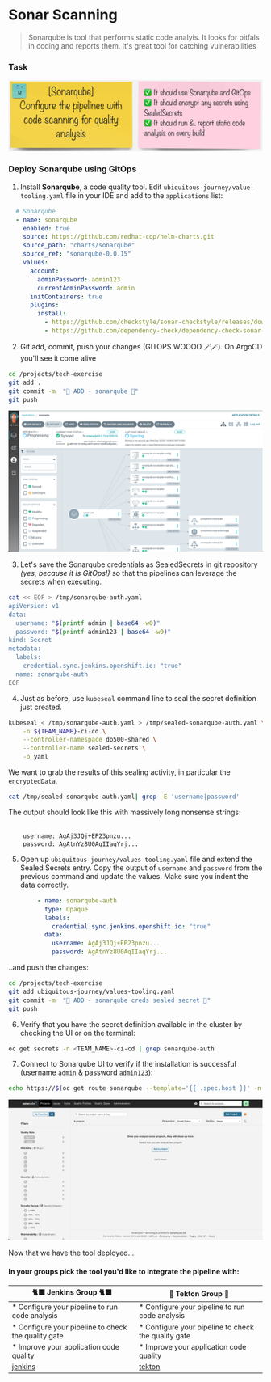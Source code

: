 # Sonar Scanning
> Sonarqube is  tool that performs static code analyis. It looks for pitfals in coding and reports them. It's great tool for catching vulnerabilities

### Task
![task-sonar](./images/task-sonar.png)
### Deploy Sonarqube using GitOps
1. Install **Sonarqube**, a code quality tool. Edit `ubiquitous-journey/value-tooling.yaml` file in your IDE  and add to the `applications` list:

```yaml
  # Sonarqube
  - name: sonarqube
    enabled: true
    source: https://github.com/redhat-cop/helm-charts.git
    source_path: "charts/sonarqube"
    source_ref: "sonarqube-0.0.15"
    values:
      account:
        adminPassword: admin123
        currentAdminPassword: admin
      initContainers: true
      plugins:
        install:
          - https://github.com/checkstyle/sonar-checkstyle/releases/download/8.40/checkstyle-sonar-plugin-8.40.jar
          - https://github.com/dependency-check/dependency-check-sonar-plugin/releases/download/2.0.8/sonar-dependency-check-plugin-2.0.8.jar
```

2. Git add, commit, push your changes (GITOPS WOOOO 🪄🪄). On ArgoCD you'll see it come alive

```bash
cd /projects/tech-exercise
git add .
git commit -m  "🦇 ADD - sonarqube 🦇" 
git push 
```
![argocd-sonar](./images/argocd-sonar.png)

3. Let's save the Sonarqube credentials as SealedSecrets in git repository _(yes, because it is GitOps!)_ so that the pipelines can leverage the secrets when executing.

```bash
cat << EOF > /tmp/sonarqube-auth.yaml
apiVersion: v1
data:
  username: "$(printf admin | base64 -w0)"
  password: "$(printf admin123 | base64 -w0)"
kind: Secret
metadata:
  labels:
    credential.sync.jenkins.openshift.io: "true"
  name: sonarqube-auth
EOF
```

4. Just as before, use `kubeseal` command line to seal the secret definition just created.

```bash
kubeseal < /tmp/sonarqube-auth.yaml > /tmp/sealed-sonarqube-auth.yaml \
    -n ${TEAM_NAME}-ci-cd \
    --controller-namespace do500-shared \
    --controller-name sealed-secrets \
    -o yaml
```

We want to grab the results of this sealing activity, in particular the `encryptedData`.
```bash
cat /tmp/sealed-sonarqube-auth.yaml| grep -E 'username|password'
```

The output should look like this with massively long nonsense strings:
<pre><code class="language-yaml">
    username: AgAj3JQj+EP23pnzu...
    password: AgAtnYz8U0AqIIaqYrj...
</code></pre>

5. Open up `ubiquitous-journey/values-tooling.yaml` file and extend the Sealed Secrets entry. Copy the output of `username` and `password` from the previous command and update the values. Make sure you indent the data correctly.

```yaml
        - name: sonarqube-auth
          type: Opaque
          labels:
            credential.sync.jenkins.openshift.io: "true"
          data:
            username: AgAj3JQj+EP23pnzu...
            password: AgAtnYz8U0AqIIaqYrj...
  ```
..and push the changes:

```bash
cd /projects/tech-exercise
git add ubiquitous-journey/values-tooling.yaml
git commit -m  "🍳 ADD - sonarqube creds sealed secret 🍳" 
git push
```

6. Verify that you have the secret definition available in the cluster by checking the UI or on the terminal:

```bash
oc get secrets -n <TEAM_NAME>-ci-cd | grep sonarqube-auth
```

7. Connect to Sonarqube UI to verify if the installation is successful (username `admin` & password `admin123`):

```bash
echo https://$(oc get route sonarqube --template='{{ .spec.host }}' -n ${TEAM_NAME}-ci-cd)
```
![sonary-alive](./images/sonary-alive.png)


Now that we have the tool deployed... 

#### In your groups pick the tool you'd like to integrate the pipeline with:

| 🐈‍⬛ **Jenkins Group** 🐈‍⬛  |  🐅 **Tekton Group** 🐅 |
|-----------------------|----------------------------|
| * Configure your pipeline to run code analysis | * Configure your pipeline to run code analysis |
| * Configure your pipeline to check the quality gate | * Configure your pipeline to check the quality gate |
| * Improve your application code quality | * Improve your application code quality |
| [jenkins](3-revenge-of-the-automated-testing/1a-jenkins.md) | [tekton](3-revenge-of-the-automated-testing/1b-tekton.md) |
